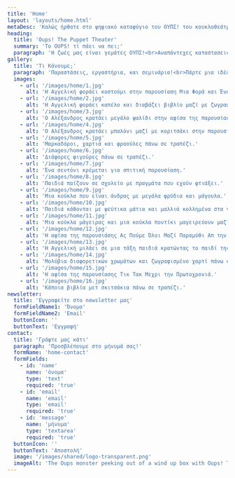 ```yaml
---
title: 'Home'
layout: 'layouts/home.html'
metaDesc: 'Καλώς ήρθατε στο ψηφιακό καταφύγιο του ΟΥΠΣ! του κουκλοθεάτρου.'
heading:
  title: 'Oups! The Puppet Theater'
  summary: 'Το OUPS! τί πάει να πει;'
  paragraph: 'Η ζωές μας είναι γεμάτες ΟΥΠΣ!<br>Αναπάντεχες καταστασεις που μας κρατάνε πάντα σε εγρήγορση.<br>Με την καρδιά ανοιχτή ψαχνουμε την χαρά σε όσα ΟΥΠΣ!<br>Και αν προκύψουν και τα μεταμορφώνουμε σε γνώση και παιχνίδι.<br>Έσύ πόσα ΟΥΠΣ! έχεις κάνει σήμερα?!'
gallery:
  title: 'Τι Κάνουμε;'
  paragraph: 'Παραστάσεις, εργαστήρια, και σεμινάρια!<br>Πάρτε μια ιδέα από τη δουλειά μας.'
  images:
    - url: '/images/home/1.jpg'
      alt: 'Η Αγγελική φοράει κοστούμι στην παρουσίαση Μια Φορά και Έναν Καιρό.'
    - url: '/images/home/2.jpg'
      alt: 'Η Αγγελική φοράει καπέλο και διαβάζει βιβλίο μαζί με ζωγραφισμένους χαρακτήρες.'
    - url: '/images/home/3.jpg'
      alt: 'Ο Αλέξανδρος κρατάει μεγάλο ψαλίδι στην αφίσα της παρουσίασης il barbiere.'
    - url: '/images/home/4.jpg'
      alt: 'Ο Αλέξανδρος κρατάει μπαλόνι μαζί με κοριτσάκι στην παρουσίαση il barbiere.'
    - url: '/images/home/5.jpg'
      alt: 'Μαρκαδόροι, χαρτιά και φραούλες πάνω σε τραπέζι.'
    - url: '/images/home/6.jpg'
      alt: 'Διάφορες φιγούρες πάνω σε τραπέζι.'
    - url: '/images/home/7.jpg'
      alt: 'Ένα σεντόνι κρέμεται για σπιτική παρουσίαση.'
    - url: '/images/home/8.jpg'
      alt: 'Παιδιά παίζουν σε σχολείο με πραγμάτα που εχούν φτιάξει.'
    - url: '/images/home/9.jpg'
      alt: 'Μια κούκλα που είναι άνδρας με μεγάλα φρύδια και μάγουλα.'
    - url: '/images/home/10.jpg'
      alt: 'Παιδιά κάθονται με ψεύτικα μάτια και μαλλιά κολλημένα στα γόνατα.'
    - url: '/images/home/11.jpg'
      alt: 'Μια κούκλα μάγειρας και μια κούκλα ποντίκι μαγειρεύουν μαζί σε κουζίνα.'
    - url: '/images/home/12.jpg'
      alt: 'Η αφίσα της παρουσιάσης Ας Πούμε Όλοι Μαζί Παραμύθι Απ την Αρχή.'
    - url: '/images/home/13.jpg'
      alt: 'Η Αγγελική μιλάει σε μια τάξη παιδιά κρατώντας το παιδί της.'
    - url: '/images/home/14.jpg'
      alt: 'Μολύβια διαφορετικών χρωμάτων και ζωγραφισμένο χαρτί πάνω σε τραπέζι.'
    - url: '/images/home/15.jpg'
      alt: 'Η αφίσα της παρουσίασης Τικ Τακ Μεχρι την Πρωτοχρονιά.'
    - url: '/images/home/16.jpg'
      alt: 'Κάποια βιβλία μετ σκιτσάκια πάνω σε τραπέζι.'
newsletter:
  title: 'Εγγραφείτε στο newsletter μας'
  formFieldName1: 'Όνομα'
  formFieldName2: 'Email'
  buttonIcon: ''
  buttonText: 'Εγγραφή'
contact:
  title: 'Γράψτε μας κάτι'
  paragraph: 'Προσβλέπουμε στο μήνυμά σας!'
  formName: 'home-contact'
  formFields:
    - id: 'name'
      name: 'όνομα'
      type: 'text'
      required: 'true'
    - id: 'email'
      name: 'email'
      type: 'email'
      required: 'true'
    - id: 'message'
      name: 'μήνυμα'
      type: 'textarea'
      required: 'true'
  buttonIcon: ''
  buttonText: 'Αποστολή'
  image: '/images/shared/logo-transparent.png'
  imageAlt: 'The Oups monster peeking out of a wind up box with Oups! The Puppet Theater written on the box.'
---
```


